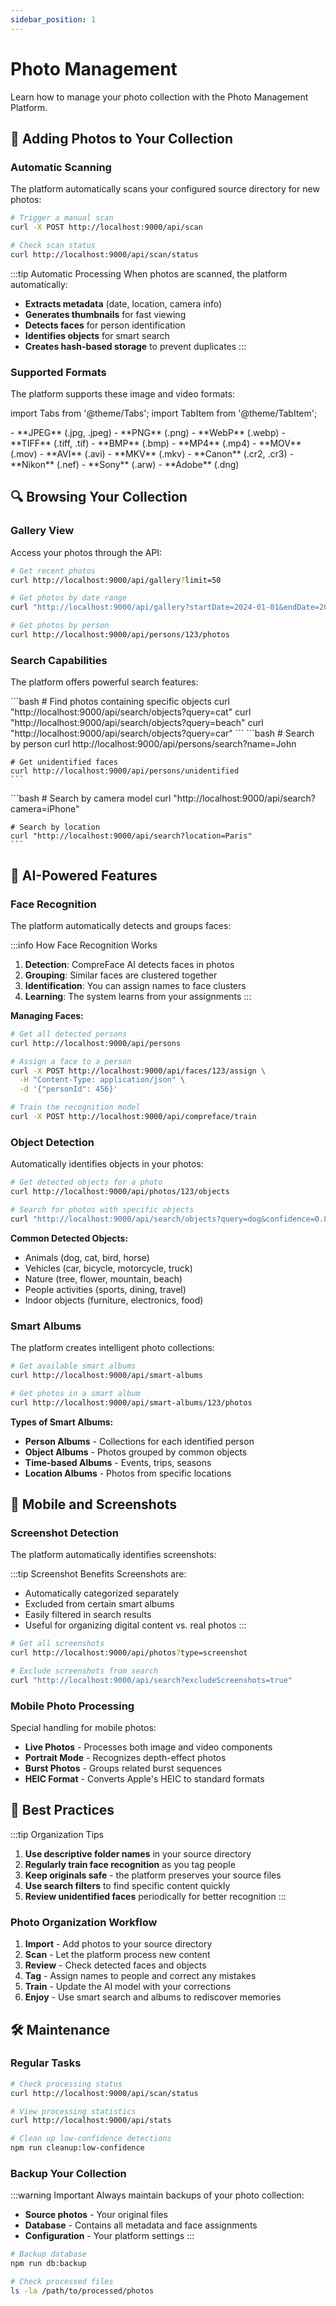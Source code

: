 ```yaml
---
sidebar_position: 1
---
```


# Photo Management

Learn how to manage your photo collection with the Photo Management Platform.

## 📸 Adding Photos to Your Collection

### Automatic Scanning

The platform automatically scans your configured source directory for new photos:

```bash
# Trigger a manual scan
curl -X POST http://localhost:9000/api/scan

# Check scan status
curl http://localhost:9000/api/scan/status
```

:::tip Automatic Processing
When photos are scanned, the platform automatically:
- **Extracts metadata** (date, location, camera info)
- **Generates thumbnails** for fast viewing
- **Detects faces** for person identification
- **Identifies objects** for smart search
- **Creates hash-based storage** to prevent duplicates
:::

### Supported Formats

The platform supports these image and video formats:

import Tabs from '@theme/Tabs';
import TabItem from '@theme/TabItem';

<Tabs>
  <TabItem value="images" label="📷 Images" default>
    - **JPEG** (.jpg, .jpeg)
    - **PNG** (.png)
    - **WebP** (.webp)
    - **TIFF** (.tiff, .tif)
    - **BMP** (.bmp)
  </TabItem>
  <TabItem value="videos" label="🎥 Videos">
    - **MP4** (.mp4)
    - **MOV** (.mov)
    - **AVI** (.avi)
    - **MKV** (.mkv)
  </TabItem>
  <TabItem value="raw" label="📸 RAW">
    - **Canon** (.cr2, .cr3)
    - **Nikon** (.nef)
    - **Sony** (.arw)
    - **Adobe** (.dng)
  </TabItem>
</Tabs>

## 🔍 Browsing Your Collection

### Gallery View

Access your photos through the API:

```bash
# Get recent photos
curl http://localhost:9000/api/gallery?limit=50

# Get photos by date range
curl "http://localhost:9000/api/gallery?startDate=2024-01-01&endDate=2024-12-31"

# Get photos by person
curl http://localhost:9000/api/persons/123/photos
```

### Search Capabilities

The platform offers powerful search features:

<Tabs>
  <TabItem value="objects" label="🏷️ Object Search" default>
    ```bash
    # Find photos containing specific objects
    curl "http://localhost:9000/api/search/objects?query=cat"
    curl "http://localhost:9000/api/search/objects?query=beach"
    curl "http://localhost:9000/api/search/objects?query=car"
    ```
  </TabItem>
  <TabItem value="faces" label="👥 Face Search">
    ```bash
    # Search by person
    curl http://localhost:9000/api/persons/search?name=John

    # Get unidentified faces
    curl http://localhost:9000/api/persons/unidentified
    ```
  </TabItem>
  <TabItem value="metadata" label="📊 Metadata Search">
    ```bash
    # Search by camera model
    curl "http://localhost:9000/api/search?camera=iPhone"

    # Search by location
    curl "http://localhost:9000/api/search?location=Paris"
    ```
  </TabItem>
</Tabs>

## 🤖 AI-Powered Features

### Face Recognition

The platform automatically detects and groups faces:

:::info How Face Recognition Works
1. **Detection**: CompreFace AI detects faces in photos
2. **Grouping**: Similar faces are clustered together
3. **Identification**: You can assign names to face clusters
4. **Learning**: The system learns from your assignments
:::

**Managing Faces:**

```bash
# Get all detected persons
curl http://localhost:9000/api/persons

# Assign a face to a person
curl -X POST http://localhost:9000/api/faces/123/assign \
  -H "Content-Type: application/json" \
  -d '{"personId": 456}'

# Train the recognition model
curl -X POST http://localhost:9000/api/compreface/train
```

### Object Detection

Automatically identifies objects in your photos:

```bash
# Get detected objects for a photo
curl http://localhost:9000/api/photos/123/objects

# Search for photos with specific objects
curl "http://localhost:9000/api/search/objects?query=dog&confidence=0.8"
```

**Common Detected Objects:**
- Animals (dog, cat, bird, horse)
- Vehicles (car, bicycle, motorcycle, truck)
- Nature (tree, flower, mountain, beach)
- People activities (sports, dining, travel)
- Indoor objects (furniture, electronics, food)

### Smart Albums

The platform creates intelligent photo collections:

```bash
# Get available smart albums
curl http://localhost:9000/api/smart-albums

# Get photos in a smart album
curl http://localhost:9000/api/smart-albums/123/photos
```

**Types of Smart Albums:**
- **Person Albums** - Collections for each identified person
- **Object Albums** - Photos grouped by common objects
- **Time-based Albums** - Events, trips, seasons
- **Location Albums** - Photos from specific locations

## 📱 Mobile and Screenshots

### Screenshot Detection

The platform automatically identifies screenshots:

:::tip Screenshot Benefits
Screenshots are:
- Automatically categorized separately
- Excluded from certain smart albums
- Easily filtered in search results
- Useful for organizing digital content vs. real photos
:::

```bash
# Get all screenshots
curl http://localhost:9000/api/photos?type=screenshot

# Exclude screenshots from search
curl "http://localhost:9000/api/search?excludeScreenshots=true"
```

### Mobile Photo Processing

Special handling for mobile photos:

- **Live Photos** - Processes both image and video components
- **Portrait Mode** - Recognizes depth-effect photos  
- **Burst Photos** - Groups related burst sequences
- **HEIC Format** - Converts Apple's HEIC to standard formats

## 🎯 Best Practices

:::tip Organization Tips
1. **Use descriptive folder names** in your source directory
2. **Regularly train face recognition** as you tag people
3. **Keep originals safe** - the platform preserves your source files
4. **Use search filters** to find specific content quickly
5. **Review unidentified faces** periodically for better recognition
:::

### Photo Organization Workflow

1. **Import** - Add photos to your source directory
2. **Scan** - Let the platform process new content
3. **Review** - Check detected faces and objects
4. **Tag** - Assign names to people and correct any mistakes
5. **Train** - Update the AI model with your corrections
6. **Enjoy** - Use smart search and albums to rediscover memories

## 🛠️ Maintenance

### Regular Tasks

```bash
# Check processing status
curl http://localhost:9000/api/scan/status

# View processing statistics
curl http://localhost:9000/api/stats

# Clean up low-confidence detections
npm run cleanup:low-confidence
```

### Backup Your Collection

:::warning Important
Always maintain backups of your photo collection:
- **Source photos** - Your original files
- **Database** - Contains all metadata and face assignments
- **Configuration** - Your platform settings
:::

```bash
# Backup database
npm run db:backup

# Check processed files
ls -la /path/to/processed/photos
```